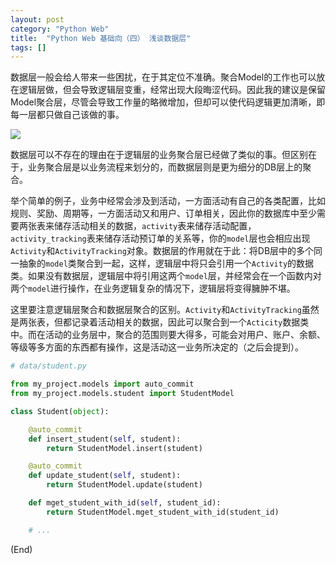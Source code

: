 ```yaml
---
layout: post
category: "Python Web"
title:  "Python Web 基础向（四） 浅谈数据层"
tags: []
---
```


数据层一般会给人带来一些困扰，在于其定位不准确。聚合Model的工作也可以放在逻辑层做，但会导致逻辑层变重，经常出现大段晦涩代码。因此我的建议是保留Model聚合层，尽管会导致工作量的略微增加，但却可以使代码逻辑更加清晰，即每一层都只做自己该做的事。

![](https://i.loli.net/2018/11/26/5bfc03f48a354.jpg)





数据层可以不存在的理由在于逻辑层的业务聚合层已经做了类似的事。但区别在于，业务聚合层是以业务流程来划分的，而数据层则是更为细分的DB层上的聚合。

举个简单的例子，业务中经常会涉及到活动，一方面活动有自己的各类配置，比如规则、奖励、周期等，一方面活动又和用户、订单相关，因此你的数据库中至少需要两张表来储存活动相关的数据，`activity`表来储存活动配置，`activity_tracking`表来储存活动预订单的关系等，你的`model`层也会相应出现`Activity`和`ActivityTracking`对象。数据层的作用就在于此：将DB层中的多个同一抽象的`model`类聚合到一起，这样，逻辑层中将只会引用一个`Activity`的数据类。如果没有数据层，逻辑层中将引用这两个`model`层，并经常会在一个函数内对两个`model`进行操作，在业务逻辑复杂的情况下，逻辑层将变得臃肿不堪。

这里要注意逻辑层聚合和数据层聚合的区别。`Activity`和`ActivityTracking`虽然是两张表，但都记录着活动相关的数据，因此可以聚合到一个`Acticity`数据类中。而在活动的业务层中，聚合的范围则要大得多，可能会对用户、账户、余额、等级等多方面的东西都有操作，这是活动这一业务所决定的（之后会提到）。


```python
# data/student.py

from my_project.models import auto_commit
from my_project.models.student import StudentModel

class Student(object):

    @auto_commit
    def insert_student(self, student):
        return StudentModel.insert(student)

    @auto_commit
    def update_student(self, student):
        return StudentModel.update(student)

    def mget_student_with_id(self, student_id):
        return StudentModel.mget_student_with_id(student_id)

    # ...
```

(End)
